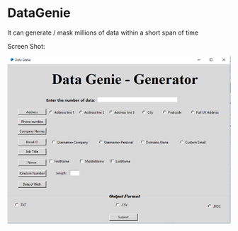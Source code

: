 # DataGenie

It can generate / mask millions of data within a short span of time

Screen Shot:

![alt text](https://github.com/shmanoj16/DataGenie/blob/master/image.png)


